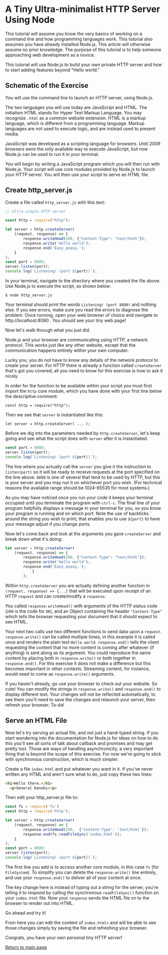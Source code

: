# A Tiny Ultra-minimalist HTTP Server Using Node

This tutorial will assume you know the very basics of working on a command line and how programming languages work.  This tutorial also assumes you have already installed Node.js.  This article will otherwise assume no prior knowledge.  The purpose of this tutorial is to help someone approaching web development as a novice.

This tutorial will use Node.js to build your own private HTTP server and how to start adding features beyond "Hello world."

## Schematic of the Exercise

You will use the command line to launch an HTTP server, using Node.js.

The two languages you will use today are JavaScript and HTML.  The initialism HTML stands for Hyper Text Markup Language.  You may recognize `.html` as a common website extension.
HTML is a markup language, which is different from a programming language.  Markup languages are not used to execute logic, and are instead used to present media.

JavaScript was developed as a scripting language for browsers.  Until 2009 browsers were the only available way to execute JavaScript, but now Node.js can be used to run it in your terminal.

You will begin by writing a JavaScript program which you will then run with Node.js.  Your script will use core modules provided by Node.js to launch your HTTP server.
You will then use your script to serve an HTML file.

## Create http_server.js

Create a file called `http_server.js` with this text:

```javascript
// Ultra-simple HTTP server

const http = require("http");

let server = http.createServer(
	(request, response) => {
		response.writeHead(200, {"Content-Type": "text/html"});
		response.write('Hello world');
		response.end('Easy peasy.');
	}
);
const port = 8080;
server.listen(port);
console.log(`Listening! (port ${port})`);
```

In your terminal, navigate to the directory where you created the file above.  Use Node.js to execute the script, as shown below:

`$ node http_server.js`

Your terminal should print the words `Listening! (port 8080)` and nothing else.  If you see errors, make sure you read the errors to diagnose the problem. Once running, open your web browser of choice and navigate to http://localhost:8080 .  You should see your tiny web page!

Now let's walk through what you just did.

Node.js and your browser are communicating using HTTP, a network protocol.  This works just like any other website, except that the communication happens entirely within your own computer.

Lucky you, you do not have to know any details of the network protocol to create your server.  For HTTP there is already a function called `createServer` that's got you covered; all you need to know for this exercise is how to ask it nicely.

In order for the function to be available within your script you must first import the `http` core module, which you have done with your first line below the descriptive comment:

`const http = require("http");`

Then we see that `server` is instantiated like this:

`let server = http.createServer(
		...
);`

Before we dig into the parameters needed by `http.createServer`, let's keep going and see what the script does with `server` after it is instantiated.

```javascript
const port = 8080;
server.listen(port);
console.log(`Listening! (port ${port})`);
```

The line where you actually call the `server` you give it the instruction to `listen(port)` so it will be ready to receive requests at the port specified on the line above.  `8080` is one of several that tend to be used by HTTP, but this is your server and you may run it on whichever port you wish. (For technical reasons the available range should be 1024-65535 for most systems.)

As you may have noticed once you run your code it keeps your terminal occupied until you terminate the program with `ctrl-c`.  The final line of your program helpfully displays a message in your terminal for you, so you know your program is running and on which port.  Note the use of backticks `` ` `` around the string you wish to print; that enables you to use `${port}` to have your message adjust if you change ports.

Now let's come back and look at the arguments you gave `createServer` and break down what it's doing:

```javascript
let server = http.createServer(
	(request, response) => {
		response.writeHead(200, {"Content-Type": "text/html"});
		response.write('Hello world');
		response.end('Easy peasy.');
			}
		);
```

Within `http.createServer` you are actually defining another function in `(request, response) => {...}` that will be executed upon receipt of an HTTP `request` and can create/modify a `response`.

You called `response.writeHead()` with arguments of the HTTP status code (`200` is the code for `OK`), and an Object containing the header `"Content-Type"` which tells the browser requesting your document that it should expect to see HTML.

Your next two calls use two different functions to send data upon a `request`.  `response.write()` can be called multiple times, in this example it is called once and renders the plain text `Hello world`.  `response.end()` tells the client requesting the content that no more content is coming after whatever (if anything) is sent along as its argument.  You could reproduce the same content by placing both in `response.write()` or both together in `response.end()`.  For this exercise it does not make a difference but this becomes important in other contexts. Streaming content, for instance, would need to come as `response.write()` arguments.

If you haven't already, go use your browser to check out your website.  So cute!  You can modify the strings in `response.write()` and `response.end()` to display different text.  Your changes will not be reflected automatically, to see them you'll need to save the changes and relaunch your server, then refresh your browser.  Ta-da!

## Serve an HTML File

Now let's try serving an actual file, and not just a hand-typed string.  If you start wandering into the documentation for Node.js for ideas on how to do this you'll see all sorts of talk about callback and promises and may get pretty lost.  Those are ways of handling asynchronicity, a very important thing that is beyond the scope of this exercise.  For now we're going to stick with synchronous construction, which is much simpler.

Create a file `index.html` and put whatever you want in it.  If you've never written any HTML and aren't sure what to do, just copy these two lines:
```HTML
<h1>Hello there.</h1>
  <p>General Kenobi</p>
```

Then edit your http_server.js file to:
```javascript
const fs = require('fs')
const http = require('http');

let server = http.createServer(
	(request, response) => {
		response.writeHead(200,  {'Content-Type': 'text/html'});
		response.end(fs.readFileSync('index.html'));
	}
);
const port = 8080;
server.listen(port);
console.log(`Listening! (port ${port})`);
```

The first line you add is to access another core module, in this case `fs` (for `FileSystem`).  To simplify you can delete the `response.write()` line entirely, and use your `response.end()` to deliver all of your content at once.

The key change here is instead of typing out a string for the server, you're telling it to respond by calling the synchronous `readFileSync()` function on your `index.html` file.  Now your `response` sends the HTML file on to the browser to render out into HTML.

Go ahead and try it!

From here you can edit the content of `index.html<` and will be able to see those changes simply by saving the file and refreshing your browser.

Congrats, you have your own personal tiny HTTP server!


[Return to main page](https://radicalprecursor.github.io)
